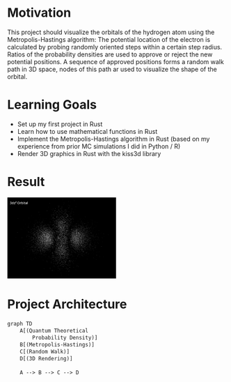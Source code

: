 # Motivation
This project should visualize the orbitals of the hydrogen atom using the Metropolis-Hastings algorithm:
The potential location of the electron is calculated by probing randomly oriented steps within a certain step radius.
Ratios of the probability densities are used to approve or reject the new potential positions.
A sequence of approved positions forms a random walk path in 3D space, nodes of this path ar used to visualize the shape of the orbital.
# Learning Goals
- Set up my first project in Rust
- Learn how to use mathematical functions in Rust
- Implement the Metropolis-Hastings algorithm in Rust (based on my experience from prior MC simulations I did in Python / R)
- Render 3D graphics in Rust with the kiss3d library
# Result
<img src="https://github.com/JoJoDataPhysics/orbitals/blob/main/3dz2.gif" alt="orbital" width="250"/>

# Project Architecture
```mermaid
graph TD
    A[(Quantum Theoretical 
        Probability Density)]
    B[(Metropolis-Hastings)]
    C[(Random Walk)]
    D[(3D Rendering)]

    A --> B --> C --> D


